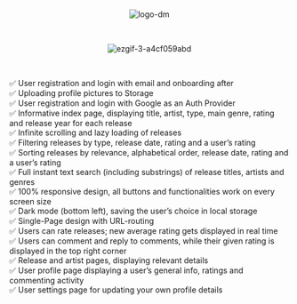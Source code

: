 
<div align="center">

<br/>

![logo-dm](https://github.com/prxide/Resonar/assets/86189907/87cf0cad-ca4d-4454-b8f4-33ebd1fc66ab)

<br/>


![ezgif-3-a4cf059abd](https://github.com/prxide/Resonar/assets/86189907/be05d1be-f3f0-44b1-95a3-e893fa854168)

</div>

<br/>
<p>

✅	User registration and login with email and onboarding after  
✅	Uploading profile pictures to Storage  
✅	User registration and login with Google as an Auth Provider  
✅	Informative index page, displaying title, artist, type, main genre, rating and release year for each release  
✅	Infinite scrolling and lazy loading of releases  
✅	Filtering releases by type, release date, rating and a user’s rating  
✅	Sorting releases by relevance, alphabetical order, release date, rating and a user’s rating  
✅	Full instant text search (including substrings) of release titles, artists and genres  
✅	100% responsive design, all buttons and functionalities work on every screen size  
✅	Dark mode (bottom left), saving the user’s choice in local storage  
✅	Single-Page design with URL-routing  
✅	Users can rate releases; new average rating gets displayed in real time  
✅	Users can comment and reply to comments, while their given rating is displayed in the top right corner  
✅	Release and artist pages, displaying relevant details  
✅	User profile page displaying a user’s general info, ratings and commenting activity  
✅	User settings page for updating your own profile details

</p>




